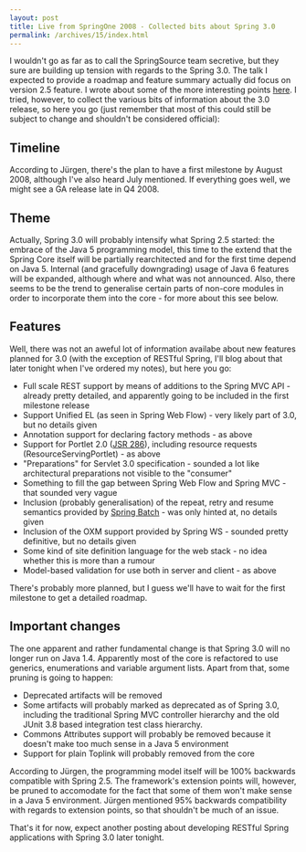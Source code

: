 ```yaml
---
layout: post
title: Live from SpringOne 2008 - Collected bits about Spring 3.0
permalink: /archives/15/index.html
---
```

I wouldn't go as far as to call the SpringSource team secretive, but
they sure are building up tension with regards to the Spring 3.0. The
talk I expected to provide a roadmap and feature summary actually did
focus on version 2.5 feature. I wrote about some of the more
interesting points [here](http://www.springify.com/archives/14). I tried, however, to collect the various bits
of information about the 3.0 release, so here you go (just remember
that most of this could still be subject to change and shouldn't be
considered official):

## Timeline 
According to Jürgen, there's the plan to have a first milestone by
August 2008, although I've also heard July mentioned. If everything
goes well, we might see a GA release late in Q4 2008.

## Theme
Actually, Spring 3.0 will probably intensify what Spring 2.5 started:
the embrace of the Java 5 programming model, this time to the extend
that the Spring Core itself will be partially rearchitected and for
the first time depend on Java 5. Internal (and gracefully downgrading)
usage of Java 6 features will be expanded, although where and what was
not announced. Also, there seems to be the trend to generalise certain
parts of non-core modules in order to incorporate them into the core -
for more about this see below.

## Features
Well, there was not an aweful lot of information availabe about new
features planned for 3.0 (with the exception of RESTful Spring, I'll
blog about that later tonight when I've ordered my notes), but here
you go:

- Full scale REST support by means of additions to the Spring MVC
  API - already pretty detailed, and apparently going to be
  included in the first milestone release
- Support Unified EL (as seen in Spring Web Flow) - very likely part
  of 3.0, but no details given
- Annotation support for declaring factory methods - as above
- Support for Portlet 2.0 ([JSR 286](http://jcp.org/en/jsr/detail?id=286)), including resource requests
  (ResourceServingPortlet) - as above
- "Preparations" for Servlet 3.0 specification - sounded a lot like
  architectural preparations not visible to the "consumer"
- Something to fill the gap between Spring Web Flow and Spring MVC -
  that sounded very vague
- Inclusion (probably generalisation) of the repeat, retry and resume
  semantics provided by [Spring Batch](http://static.springframework.org/spring-batch/index.html) - was only hinted at, no
  details given
- Inclusion of the OXM support provided by Spring WS - sounded pretty
  definitive, but no details given
- Some kind of site definition language for the web stack - no idea
  whether this is more than a rumour
- Model-based validation for use both in server and client - as above

There's probably more planned, but I guess we'll have to wait for the
first milestone to get a detailed roadmap.

## Important changes
The one apparent and rather fundamental change is that Spring 3.0 will
no longer run on Java 1.4. Apparently most of the core is refactored
to use generics, enumerations and variable argument lists. Apart from
that, some pruning is going to happen:

- Deprecated artifacts will be removed
- Some artifacts will probably marked as deprecated as of Spring 3.0,
  including the traditional Spring MVC controller hierarchy and
  the old JUnit 3.8 based integration test class hierarchy.
- Commons Attributes support will probably be removed because it
  doesn't make too much sense in a Java 5 environment
- Support for plain Toplink will probably removed from the core

According to Jürgen, the programming model itself will be 100%
backwards compatible with Spring 2.5. The framework's extension points
will, however, be pruned to accomodate for the fact that some of them
won't make sense in a Java 5 environment. Jürgen mentioned 95%
backwards compatibility with regards to extension points, so that
shouldn't be much of an issue.

That's it for now, expect another posting about developing RESTful
Spring applications with Spring 3.0 later tonight.
